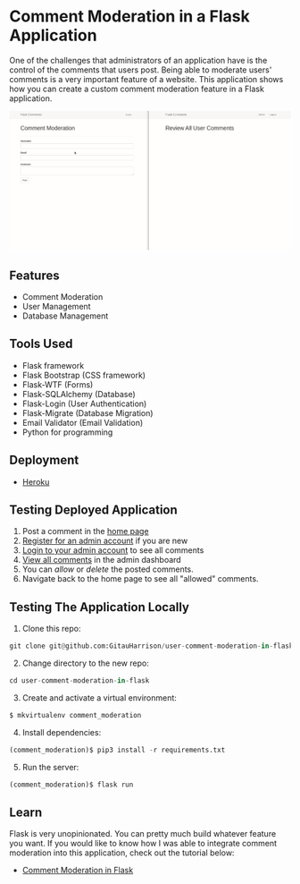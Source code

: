 # Comment Moderation in a Flask Application

One of the challenges that administrators of an application have is the control of the comments that users post. Being able to moderate users' comments is a very important feature of a website. This application shows how you can create a custom comment moderation feature in a Flask application.

![Comment Moderation in Flask](app/static/img/comment_moderation.gif)

## Features

- Comment Moderation
- User Management
- Database Management

## Tools Used

- Flask framework
- Flask Bootstrap (CSS framework)
- Flask-WTF (Forms)
- Flask-SQLAlchemy (Database)
- Flask-Login (User Authentication)
- Flask-Migrate (Database Migration)
- Email Validator (Email Validation)
- Python for programming

## Deployment

- [Heroku](https://comment-moderation-app.herokuapp.com/)

## Testing Deployed Application

1. Post a comment in the [home page](https://comment-moderation-app.herokuapp.com/)
2. [Register for an admin account](https://comment-moderation-app.herokuapp.com/register) if you are new
3. [Login to your admin account](https://comment-moderation-app.herokuapp.com/login) to see all comments
4. [View all comments](https://comment-moderation-app.herokuapp.com/admin/dashboard) in the admin dashboard
5. You can _allow_ or _delete_ the posted comments.
6. Navigate back to the home page to see all "allowed" comments.

## Testing The Application Locally

1. Clone this repo:

```python
git clone git@github.com:GitauHarrison/user-comment-moderation-in-flask.git`
```

2. Change directory to the new repo:

```python
cd user-comment-moderation-in-flask
```

3. Create and activate a virtual environment:

```python
$ mkvirtualenv comment_moderation
```

4. Install dependencies:

```python
(comment_moderation)$ pip3 install -r requirements.txt
```

5. Run the server:

```python
(comment_moderation)$ flask run
```

## Learn 

Flask is very unopinionated. You can pretty much build whatever feature you want. If you would like to know how I was able to integrate comment moderation into this application, check out the  tutorial below:

- [Comment Moderation in Flask](https://github.com/GitauHarrison/notes/blob/master/comment_moderation.md)
